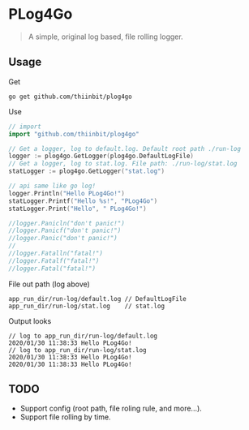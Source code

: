 # PLog4Go

> A simple, original log based, file rolling logger.

## Usage

Get
```shell script
go get github.com/thiinbit/plog4go
```

Use
```go
// import
import "github.com/thiinbit/plog4go"

// Get a logger, log to default.log. Default root path ./run-log
logger := plog4go.GetLogger(plog4go.DefaultLogFile)
// Get a logger, log to stat.log. File path: ./run-log/stat.log
statLogger := plog4go.GetLogger("stat.log")

// api same like go log!
logger.Println("Hello PLog4Go!")
statLogger.Printf("Hello %s!", "PLog4Go")
statLogger.Print("Hello", " PLog4Go!")

//logger.Panicln("don't panic!")
//logger.Panicf("don't panic!")
//logger.Panic("don't panic!")
//
//logger.Fatalln("fatal!")
//logger.Fatalf("fatal!")
//logger.Fatal("fatal!")
```

File out path (log above)
```text
app_run_dir/run-log/default.log // DefaultLogFile
app_run_dir/run-log/stat.log    // stat.log
```

Output looks
```text
// log to app_run_dir/run-log/default.log
2020/01/30 11:38:33 Hello PLog4Go!
// log to app_run_dir/run-log/stat.log
2020/01/30 11:38:33 Hello PLog4Go!
2020/01/30 11:38:33 Hello PLog4Go!
```

## TODO
- Support config (root path, file roling rule, and more...).
- Support file rolling by time.
